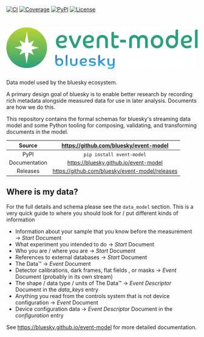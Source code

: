 [![CI](https://github.com/bluesky/event-model/actions/workflows/ci.yml/badge.svg)](https://github.com/bluesky/event-model/actions/workflows/ci.yml)
[![Coverage](https://codecov.io/gh/bluesky/event-model/branch/main/graph/badge.svg)](https://codecov.io/gh/bluesky/event-model)
[![PyPI](https://img.shields.io/pypi/v/event-model.svg)](https://pypi.org/project/event-model)
[![License](https://img.shields.io/badge/License-BSD_3--Clause-blue.svg)](https://choosealicense.com/licenses/bsd-3-clause)

# ![event-model](https://raw.githubusercontent.com/bluesky/event-model/main/docs/images/event-model-logo.svg)

Data model used by the bluesky ecosystem.

A primary design goal of bluesky is to enable better research by recording
rich metadata alongside measured data for use in later analysis. Documents are
how we do this.

This repository contains the formal schemas for bluesky's streaming data model
and some Python tooling for composing, validating, and transforming documents
in the model.

Source          | <https://github.com/bluesky/event-model>
:---:           | :---:
PyPI            | `pip install event-model`
Documentation   | <https://bluesky.github.io/event-model>
Releases        | <https://github.com/bluesky/event-model/releases>

## Where is my data?

For the full details and schema please see the `data_model` section.  This is a very quick guide to where
you should look for / put different kinds of information

* Information about your sample that you know before the measurement → *Start* Document
* What experiment you intended to do → *Start* Document
* Who you are / where you are → *Start* Document
* References to external databases → *Start* Document
* The Data™  → *Event* Document
* Detector calibrations, dark frames, flat fields , or masks  → *Event* Document (probably in its own stream)
* The shape / data type / units of The Data™  → *Event Descriptor* Document in the *data_keys* entry
* Anything you read from the controls system that is not device configuration  → *Event* Document
* Device configuration data  → *Event Descriptor* Document in the *configuration* entry

<!-- README only content. Anything below this line won't be included in index.md -->

See <https://bluesky.github.io/event-model> for more detailed documentation.
